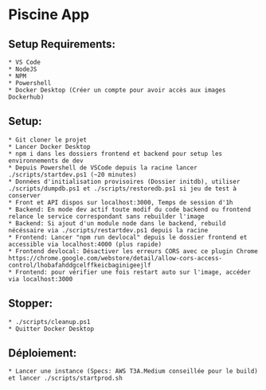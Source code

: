 # Piscine App #

## Setup Requirements: ##
	* VS Code 
	* NodeJS 
	* NPM
	* Powershell
	* Docker Desktop (Créer un compte pour avoir accès aux images Dockerhub)

## Setup: ##
	* Git cloner le projet
	* Lancer Docker Desktop
	* npm i dans les dossiers frontend et backend pour setup les environnements de dev
	* Depuis Powershell de VSCode depuis la racine lancer ./scripts/startdev.ps1 (~20 minutes)
	* Données d'initialisation provisoires (Dossier initdb), utiliser ./scripts/dumpdb.ps1 et ./scripts/restoredb.ps1 si jeu de test à conserver
	* Front et API dispos sur localhost:3000, Temps de session d'1h
	* Backend: En mode dev actif toute modif du code backend ou frontend relance le service correspondant sans rebuilder l'image
	* Backend: Si ajout d'un module node dans le backend, rebuild nécéssaire via ./scripts/restartdev.ps1 depuis la racine
	* Frontend: Lancer "npm run devlocal" depuis le dossier frontend et accessible via localhost:4000 (plus rapide)
	* Frontend devlocal: Désactiver les erreurs CORS avec ce plugin Chrome https://chrome.google.com/webstore/detail/allow-cors-access-control/lhobafahddgcelffkeicbaginigeejlf
	* Frontend: pour vérifier une fois restart auto sur l'image, accéder via localhost:3000

## Stopper: ##
	* ./scripts/cleanup.ps1
	* Quitter Docker Desktop

## Déploiement: ##
	* Lancer une instance (Specs: AWS T3A.Medium conseillée pour le build) et lancer ./scripts/startprod.sh
